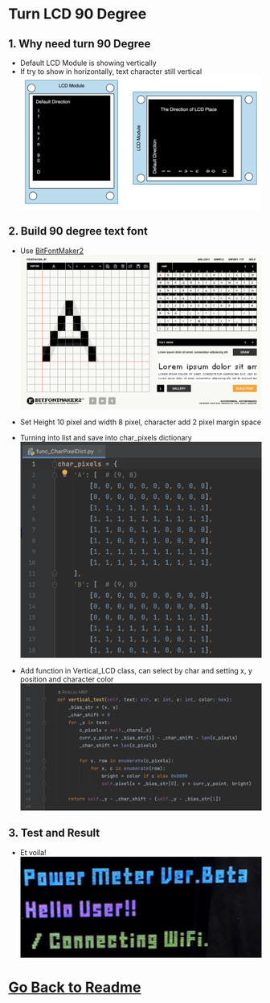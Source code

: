 # Turn LCD 90 Degree
## 1. Why need turn 90 Degree
* Default LCD Module is showing vertically
* If try to show in horizontally, text character still vertical
![LCD_img](../Images/LCD_Direct.png)
## 2. Build 90 degree text font
* Use [BitFontMaker2](https://www.pentacom.jp/pentacom/bitfontmaker2/)
![LCD_img](../Images/LCD_Bit.png)

* Set Height 10 pixel and width 8 pixel, character add 2 pixel margin space
* Turning into list and save into char_pixels dictionary
![LCD_img](../Images/LCD_Code.png)

* Add function in Vertical_LCD class, can select by char and setting x, y position and character color
![LCD_img](../Images/LCD_func.png)

## 3. Test and Result
* Et voila!
![LCD_img](../Images/LCD_res.jpg)

# [Go Back to Readme](../README.md)